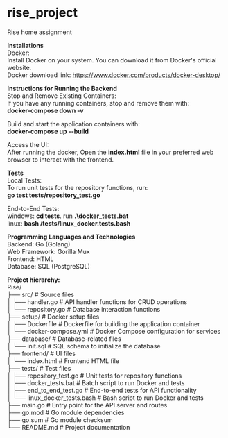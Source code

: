 # rise_project
Rise home assignment

**Installations**  
Docker:  
Install Docker on your system. You can download it from Docker's official website.  
Docker download link: https://www.docker.com/products/docker-desktop/  

**Instructions for Running the Backend**  
Stop and Remove Existing Containers:  
If you have any running containers, stop and remove them with:  
**docker-compose down -v**  

Build and start the application containers with:  
**docker-compose up --build**    

Access the UI:  
After running the docker, Open the **index.html** file in your preferred web browser to interact with the frontend.    

**Tests**  
Local Tests:  
To run unit tests for the repository functions, run:  
**go test tests/repository_test.go**    

End-to-End Tests:  
windows: **cd tests**. run **.\docker_tests.bat**  
linux: **bash /tests/linux_docker.tests.bash**    

**Programming Languages and Technologies**  
Backend: Go (Golang)  
Web Framework: Gorilla Mux  
Frontend: HTML  
Database: SQL (PostgreSQL)    

**Project hierarchy:**  
Rise/  
├── src/ # Source files  
│ ├── handler.go # API handler functions for CRUD operations  
│ └── repository.go # Database interaction functions  
├── setup/ # Docker setup files  
│ ├── Dockerfile # Dockerfile for building the application container  
│ └── docker-compose.yml # Docker Compose configuration for services  
├── database/ # Database-related files  
│ └── init.sql # SQL schema to initialize the database  
├── frontend/ # UI files  
│ └── index.html # Frontend HTML file  
├── tests/ # Test files  
│ ├── repository_test.go # Unit tests for repository functions  
│ ├── docker_tests.bat # Batch script to run Docker and tests  
│ ├── end_to_end_test.go # End-to-end tests for API functionality  
│ └── linux_docker_tests.bash # Bash script to run Docker and tests  
├── main.go # Entry point for the API server and routes  
├── go.mod # Go module dependencies  
├── go.sum # Go module checksum  
└── README.md # Project documentation  
